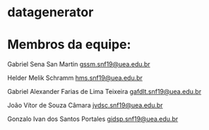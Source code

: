 # datagenerator

# Membros da equipe:
Gabriel Sena San Martin
gssm.snf19@uea.edu.br

Helder Melik Schramm
hms.snf19@uea.edu.br

Gabriel Alexander Farias de Lima Teixeira
gafdlt.snf19@uea.edu.br

João Vítor de Souza Câmara
jvdsc.snf19@uea.edu.br

Gonzalo Ivan dos Santos Portales
gidsp.snf19@uea.edu.br

